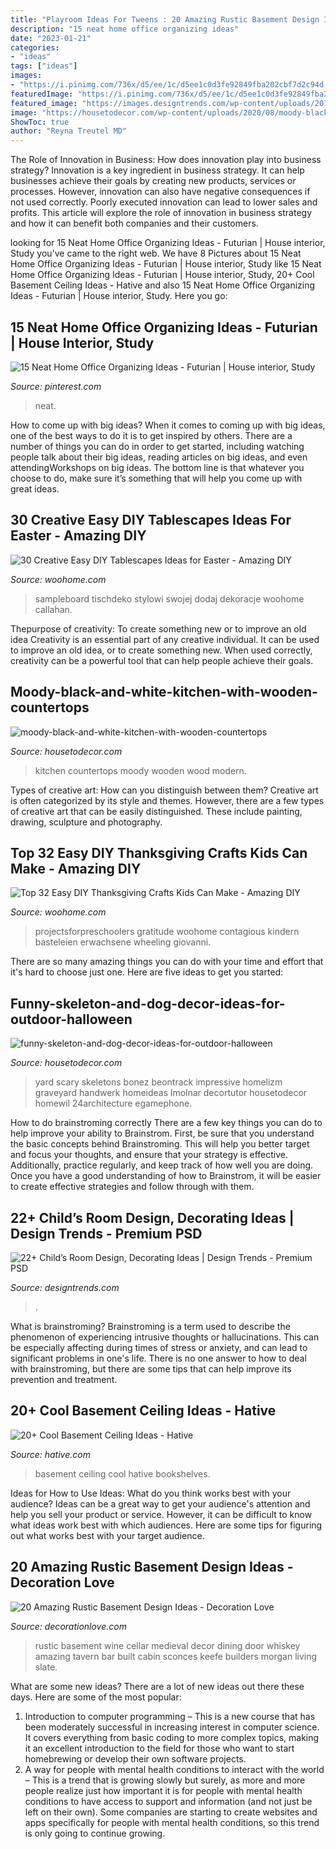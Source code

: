 ```yaml
---
title: "Playroom Ideas For Tweens : 20 Amazing Rustic Basement Design Ideas"
description: "15 neat home office organizing ideas"
date: "2023-01-21"
categories:
- "ideas"
tags: ["ideas"]
images:
- "https://i.pinimg.com/736x/d5/ee/1c/d5ee1c0d3fe92849fba202cbf7d2c94d.jpg"
featuredImage: "https://i.pinimg.com/736x/d5/ee/1c/d5ee1c0d3fe92849fba202cbf7d2c94d.jpg"
featured_image: "https://images.designtrends.com/wp-content/uploads/2016/03/24124824/Amazing-Kids-Buliding-Bed-Ideas.jpg"
image: "https://housetodecor.com/wp-content/uploads/2020/08/moody-black-and-white-kitchen-with-wooden-countertops.jpg"
ShowToc: true
author: "Reyna Treutel MD"
---
```



The Role of Innovation in Business: How does innovation play into business strategy?
Innovation is a key ingredient in business strategy. It can help businesses achieve their goals by creating new products, services or processes. However, innovation can also have negative consequences if not used correctly. Poorly executed innovation can lead to lower sales and profits. This article will explore the role of innovation in business strategy and how it can benefit both companies and their customers.

	

		
looking for 15 Neat Home Office Organizing Ideas - Futurian | House interior, Study you've came to the right web. We have 8 Pictures about 15 Neat Home Office Organizing Ideas - Futurian | House interior, Study like 15 Neat Home Office Organizing Ideas - Futurian | House interior, Study, 20+ Cool Basement Ceiling Ideas - Hative and also 15 Neat Home Office Organizing Ideas - Futurian | House interior, Study. Here you go:
		
    
## 15 Neat Home Office Organizing Ideas - Futurian | House Interior, Study

<img loading=lazy src="https://i.pinimg.com/736x/d5/ee/1c/d5ee1c0d3fe92849fba202cbf7d2c94d.jpg" onerror="this.onerror=null;this.src='https://tse1.mm.bing.net/th?id=OIP.9mwXNxFpv_muRPHj7xIYEQHaLH&amp;pid=15.1';" alt="15 Neat Home Office Organizing Ideas - Futurian | House interior, Study">

_Source: pinterest.com_

>neat. 

	

How to come up with big ideas?
When it comes to coming up with big ideas, one of the best ways to do it is to get inspired by others. There are a number of things you can do in order to get started, including watching people talk about their big ideas, reading articles on big ideas, and even attendingWorkshops on big ideas. The bottom line is that whatever you choose to do, make sure it’s something that will help you come up with great ideas.

    
## 30 Creative Easy DIY Tablescapes Ideas For Easter - Amazing DIY

<img loading=lazy src="https://www.woohome.com/wp-content/uploads/2014/04/diy-easter-Tablescapes-24.jpg" onerror="this.onerror=null;this.src='https://tse3.mm.bing.net/th?id=OIP.HjWLeEcHtdDRfG2U0IG48QHaLW&amp;pid=15.1';" alt="30 Creative Easy DIY Tablescapes Ideas for Easter - Amazing DIY">

_Source: woohome.com_

>sampleboard tischdeko stylowi swojej dodaj dekoracje woohome callahan. 

	

Thepurpose of creativity: To create something new or to improve an old idea
Creativity is an essential part of any creative individual. It can be used to improve an old idea, or to create something new. When used correctly, creativity can be a powerful tool that can help people achieve their goals.

    
## Moody-black-and-white-kitchen-with-wooden-countertops

<img loading=lazy src="https://housetodecor.com/wp-content/uploads/2020/08/moody-black-and-white-kitchen-with-wooden-countertops.jpg" onerror="this.onerror=null;this.src='https://tse2.mm.bing.net/th?id=OIP.ruPQrSEHYLi9kQARkS8ewQHaLH&amp;pid=15.1';" alt="moody-black-and-white-kitchen-with-wooden-countertops">

_Source: housetodecor.com_

>kitchen countertops moody wooden wood modern. 

	

Types of creative art: How can you distinguish between them?
Creative art is often categorized by its style and themes. However, there are a few types of creative art that can be easily distinguished. These include painting, drawing, sculpture and photography.

    
## Top 32 Easy DIY Thanksgiving Crafts Kids Can Make - Amazing DIY

<img loading=lazy src="https://www.woohome.com/wp-content/uploads/2013/11/Thanksgiving-Crafts-Kids-Can-Make-29.jpg" onerror="this.onerror=null;this.src='https://tse1.mm.bing.net/th?id=OIP.sKiBbTtZrke5txgb334BhwHaKS&amp;pid=15.1';" alt="Top 32 Easy DIY Thanksgiving Crafts Kids Can Make - Amazing DIY">

_Source: woohome.com_

>projectsforpreschoolers gratitude woohome contagious kindern basteleien erwachsene wheeling giovanni. 

	

There are so many amazing things you can do with your time and effort that it's hard to choose just one. Here are five ideas to get you started: 

    
## Funny-skeleton-and-dog-decor-ideas-for-outdoor-halloween

<img loading=lazy src="https://housetodecor.com/wp-content/uploads/2019/10/funny-skeleton-and-dog-decor-ideas-for-outdoor-halloween.jpg" onerror="this.onerror=null;this.src='https://tse3.mm.bing.net/th?id=OIP.EyBjib4PO6gN6smRlARFQAHaLJ&amp;pid=15.1';" alt="funny-skeleton-and-dog-decor-ideas-for-outdoor-halloween">

_Source: housetodecor.com_

>yard scary skeletons bonez beontrack impressive homelizm graveyard handwerk homeideas lmolnar decortutor housetodecor homewil 24architecture egamephone. 

	

How to do brainstroming correctly
There are a few key things you can do to help improve your ability to Brainstrom. First, be sure that you understand the basic concepts behind Brainstroming. This will help you better target and focus your thoughts, and ensure that your strategy is effective. Additionally, practice regularly, and keep track of how well you are doing. Once you have a good understanding of how to Brainstrom, it will be easier to create effective strategies and follow through with them.

    
## 22+ Child’s Room Design, Decorating Ideas | Design Trends - Premium PSD

<img loading=lazy src="https://images.designtrends.com/wp-content/uploads/2016/03/24124824/Amazing-Kids-Buliding-Bed-Ideas.jpg" onerror="this.onerror=null;this.src='https://tse4.mm.bing.net/th?id=OIP.oJsMkkzBhvkXa2DBxyxSoQHaJ3&amp;pid=15.1';" alt="22+ Child’s Room Design, Decorating Ideas | Design Trends - Premium PSD">

_Source: designtrends.com_

>. 

	

What is brainstroming?
Brainstroming is a term used to describe the phenomenon of experiencing intrusive thoughts or hallucinations. This can be especially affecting during times of stress or anxiety, and can lead to significant problems in one's life. There is no one answer to how to deal with brainstroming, but there are some tips that can help improve its prevention and treatment.

    
## 20+ Cool Basement Ceiling Ideas - Hative

<img loading=lazy src="https://hative.com/wp-content/uploads/2014/05/basement-ceiling-ideas/20-black-basement-bookshelves.jpg" onerror="this.onerror=null;this.src='https://tse1.mm.bing.net/th?id=OIP.-9224jOK8WW_k0AQv5mATwHaGz&amp;pid=15.1';" alt="20+ Cool Basement Ceiling Ideas - Hative">

_Source: hative.com_

>basement ceiling cool hative bookshelves. 

	

Ideas for How to Use Ideas: What do you think works best with your audience?
Ideas can be a great way to get your audience's attention and help you sell your product or service. However, it can be difficult to know what ideas work best with which audiences. Here are some tips for figuring out what works best with your target audience.

    
## 20 Amazing Rustic Basement Design Ideas - Decoration Love

<img loading=lazy src="http://www.decorationlove.com/wp-content/uploads/2016/06/Delightful-Rustic-Basement-Design.jpg" onerror="this.onerror=null;this.src='https://tse3.mm.bing.net/th?id=OIP.UhphHAwaIa2olzODyDxEjgHaLH&amp;pid=15.1';" alt="20 Amazing Rustic Basement Design Ideas - Decoration Love">

_Source: decorationlove.com_

>rustic basement wine cellar medieval decor dining door whiskey amazing tavern bar built cabin sconces keefe builders morgan living slate. 

	

What are some new ideas?
There are a lot of new ideas out there these days. Here are some of the most popular: 
1) Introduction to computer programming – This is a new course that has been moderately successful in increasing interest in computer science. It covers everything from basic coding to more complex topics, making it an excellent introduction to the field for those who want to start homebrewing or develop their own software projects. 
2) A way for people with mental health conditions to interact with the world – This is a trend that is growing slowly but surely, as more and more people realize just how important it is for people with mental health conditions to have access to support and information (and not just be left on their own). Some companies are starting to create websites and apps specifically for people with mental health conditions, so this trend is only going to continue growing.

